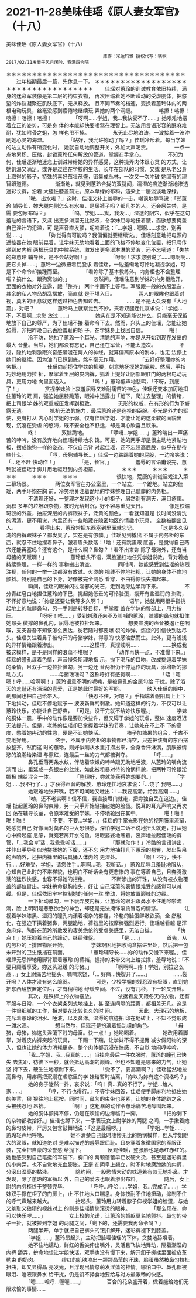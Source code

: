 # 2021-11-28美味佳瑶《原人妻女军官》（十八）



美味佳瑶《原人妻女军官》（十八）



                                         原作：米达玛雅 授权代写：晓秋 2017/02/11发表于风月闲吟、春满四合院
 ＊＊＊＊＊＊＊＊＊＊＊＊＊＊＊＊＊＊＊＊＊＊＊＊＊＊＊＊＊＊＊＊＊＊＊
 　　过年档期最后一篇，先休息一下。
 ＊＊＊＊＊＊＊＊＊＊＊＊＊＊＊＊＊＊＊＊＊＊＊＊＊＊＊＊＊＊＊＊＊＊＊
 　　佳瑶对蕙玲的训诫教育依旧持续，满身的迷彩军装像是第二层的拘束衣物， 再次压缩着她不断躁动的受虐胴体，把慾望的炸裂凝聚在肌肤底下，无从释放。 且不同节奏的档速，变换着蕙玲体内的两根电动玩具，丝毫没感到疲倦地继续玩 弄她的两个洞缝。 　　 　　喀擦！喀擦！喀擦！喀擦！喀擦！ 　　 　　「呀啊……学姐，我…我快受不了……」她艰难地摆着立正的姿势，可是身 体的本能却快要凌驾在理智上。无法用言语形容的酥麻难耐，犹如附骨之蛆，怎 样也甩不掉。 　　 　　永无止尽地浪涛，一波接着一波沖刷她心灵的海滩。 　　 　　「站好，我允许妳动了吗？」佳瑶冷斥着。每当学妹的站立动作有所变化时， 她就自动地调整开关，外加大声喝责。 　　 　　一点一点地累积、压缩，封锁蕙玲任何解放的管道，掌握在手掌心。 　　 　　不知为何，佳瑶逐渐地迷恋上训诫带给她的异样感受，这种操弄肉体跟心灵 的方式，让她饥渴又满足。或许是过往在学校的生活、长年在部队的习惯，又或 是从老公身上取得的影子，特殊的喜好茁壮茂盛，密集成丛林，一次又一次冲破 她固有的理智跟道德。 　　 　　渐渐地，就见到蕙玲合拢的双腿间，濡湿的痕迹渐渐地渗透迷彩长裤，沿着 大腿往膝盖前进。原本草绿的布料，渲染上一层淡淡地深绿。 　　  　　「呿，出水啦？」这时，佳瑶又补上羞辱的一击，嘲讽地辱骂说：「郑蕙玲 辅导长，妳大腿内侧怎么有水痕，是尿裤子吗？都几岁的人，还会尿失禁，是需 要包尿布吗？」 　　 　　「呜，学姐……我，我没…」湿透的阴穴，似乎在这句羞耻的言语下，又漾 出更多滑溜无比黏液，令学妹屈辱地扭着腰，亟欲想要掩盖自己淫汁的氾滥，可 是声音直发颤，呢喃着说：「…学姐…嗯啊……求您，别再说……」  　　 　　「妳觉得有可能吗？我偏偏就要继续说。」佳瑶刻意地把电源的遥控器在她 眼前晃着，让学妹无助地看着上面的飞梭不停地变化位置，把讯号传递到皮内裤 两根玩具的中控系统，激发出更多湿淋淋的爱液，还不忘吼道：「失禁的郑蕙玲 辅导长，是不会站好啊！」 　　 　　「呀啊！求求您别说了……嗯啊啊…把它关掉……」蕙玲一边微扭着屁股求 着佳瑶，一边羞惭地可怜地凝视学姐，可是下个命令却接踵而至。 　　 　　「看妳除了基本教练外，内务柜也不会整理啦？搞什么，跟狗窝似的。」 　　 　　忽然间，佳瑶注意到学妹的内务柜敞开，里面的衣物对外显露，跟「整齐」 两个字画不上等号。军服跟一般的衣服混杂，其余的私人物品胡乱摆放，简直就 是不堪入目。 　　 　　两人的眼眸也跟着对视，莫名的讯息就这样透过神色告知过去。 　　 　　……是不是太久没有「大地震」，对吧？ 　　 　　蕙玲马上就察觉到不妙，夹着双腿连忙哀求说：「学姐…不，不要啊…求您 放过……」 　　 　　她实在是不知道能说什么，只能毫无保留地放下自己的尊严，为了佳瑶不接 着命令下去。然而，兴头上的佳瑶，怎能让她如愿，非把昨晚自己丢脸羞耻的场 子，在学妹身上找回自信。 　　 　　啪！ 　　 　　冷不防，她抽了蕙玲一个耳光。清脆的声响，亦是从开始到现在发出的最大 音量。当然，她们都没有忘记，自己还在军营，不能太造次。 　　 　　不过，隐约地刺激跟兴奋感瀰漫在两人的神经，就算偏离原本的剧本，也无 法停止她们的继续。因为油门已踩到底，煞车毫无作用。 　　 　　「去好好整理妳的内务柜。」 　　 　　佳瑶向前揽住学妹的柳腰，刻意地抚摸她的屁股。然后，手指巧妙地用力拉 扯，摩挲着里层的皮内裤，抓着上提好让阴部跟肛门的两根电动玩具，更用力地 向里面迈入。  　　 　　「呜！」蕙玲低声地悲鸣，「不呀，到底了！」 　　 　　赏视学妹脸上哀羞屈辱又难耐痛苦的神色，佳瑶还变本加厉地扣住蕙玲的双 肩，强迫她屈膝跪落，眼神中透露出「跪下，爬过去整理」的情绪，把上司跟学 姊的双重威压发挥到极致。 　　 　　无形的权威，在有形的行为下崭露无遗。 　　 　　抵抗无法的施力，最后蕙玲还是选择的臣服。不光是外力的驱使，更有打从 内心对学姐的示弱。仅有佳瑶学姐，才能让她的这柔软的面貌出现，沉溺在受虐 的慾海，既不安全也不舒适，却是满心欣喜且欢乐。 　　 　　咚！ 　　 　　双膝跪地。 　　 　　「咿唔…学姐……」蕙玲喘出一声痛苦的呻吟，没有放弃地向佳瑶持续地求 饶。可是，她的两手却是很主动地紧贴地板，摆成像狗一样的姿态。不仅自己背 对起佳瑶，还不忘翘高屁股，似乎在期待些什么。 　　 　　「哼，母狗辅导长…」佳瑶一边踹踢着她的屁股，一边冷笑说：「…还不赶 快动作！」 　　 　　「是，长官。」 　　 　　羞辱的言语甫说完，蕙玲就被佳瑶手脚并用地驱赶到内务柜前。 　　 　　＊＊＊　　　＊＊＊　　　＊＊＊　　　＊＊＊　　　＊＊＊　　　 　　 　　很快地，荒唐的训诫淫戏进入第二幕场景。 　　 　　两位女军官在办公室里，一个站立，一个跪地。站立的佳瑶，两手环抱在胸 前，冷笑地关注着跪地的学妹整理自己骯髒的内务柜。 　　 　　不清理还好，一整理才发现这小小的柜子，居然别有洞天，满目疮痍。沉积 多年的垃圾跟杂物，被时光给封沉，好不容易重见天日。 　　 　　像是铁鏽斑驳的外盖，抽屉深层的内裤跟袜子，泛黄的颜色，一看就知道是 长时间没清洗的污渍。更不用说，内里还有一些暗藏在隐密地区的情趣小玩具， 全数被翻出见人。 　　 　　看得出来，蕙玲常把东西塞到里面就忘记。 　　 　　「这是多久没洗的内裤跟袜子？都发臭了，实在是有够髒。」佳瑶见到撬出 不属于内务柜的东西，就忍不住地捏着鼻子，皱着眉头数落：「啥！还有跳蛋跟 肛塞，是觉得自己两穴还能再塞吗？还有这个，是什么啊？鼻勾？！看不出来妳 除了母狗外，还有当母猪的天赋啊！」 　　 　　蕙玲低头不语，满脸通红地任凭学姐说教。背对着她持续整理，一样一样的 事物搬出清空。 　　 　　同时间，她能感受到佳瑶的热烈注视，任何的一举一动都没有放过。火烫的 视线不停地扫视，让她的身体不住地颤抖。特别是自己的下身，好像被完全洞悉 看穿，不由得惊慌失措起来。 　　 　　瞬间，佳瑶的眼神闪过淫邪的光芒，走到她旁边半蹲下来。 　　 　　不分青红皂白地捏住蕙玲的下巴，挑起她低垂的可怜脸蛋，拨开有些湿润的 浏海，不怀好意地说：「妳是还要让我等多久啊？」 　　 　　语毕，她就用两根手指挑起地上的骯髒鼻勾，另一手则是转移目标，手掌覆 盖在学妹的臀部上，用力按压。 　　 　　「呀呀！唔……」受到刺激还来不及叫喊的蕙玲，骯髒的鼻勾就扣住她昂头 微撑的鼻孔内，屈辱地被拉扯起来。 　　 　　想要宣洩的声音被遏止在咽喉，支支吾吾不知该怎么表达，彷若随时都要爆 裂的炸弹，燃烧的引信快到达尽头。佳瑶关注着鼻子被勾开的母猪学妹，得意的 快感油然而生。此外，更有浅浅的异样情绪跟着渗出。 　　 　　……这模样，真淫贱啊…… 　　 　　……换成我被这模样，是不是同样的浪蕩不堪呢？ 　　 　　「动作再快一点，不准慢下来。」佳瑶的瞳孔漾着色情，声音慢条斯理地指 示，抛下喝斥的口吻，改成挑逗着学妹的柔情，且双手一边拉扯鼻勾，另一边还 替两根仍不停运作的玩具，添增新的挪动方式。 　　 　　……母猪瑶瑶吗？这称呼好有感觉啊…… 　　 　　「唔！嗯嗯！呼……哈啊啊！」蕙玲语意不明的呢喃，是被鼻孔的金属勾给 干扰。除了滔天的羞耻还有深深的喜爱，正是她此时最好的写照。 　　 　　映入佳瑶的眼中，剎那间也把自己给带入。 　　 　　「快忍不住，对吧？」手指端着假阳具上上下下地抖动，佳瑶不停地赋予一 波波新鲜的刺激。她知道这样的行为，不仅可以让蕙玲快乐，亦能让自己舒爽， 「可是，没干完就不给妳快乐喔。」 　　 　　学妹的胴体一震，手中的动作像是要加快些许，但又碍于学姐的玩虐，整体 速度迟迟无法提升。但是，老练的佳瑶却已掌握着学妹的节奏，让她处在不上不 下的高度，憋着她冉动的性慾，硬是不让她快活。 　　 　　棒子加糖果的组合，千古不变地好用。 　　 　　终于，不属于内务柜的事物都已清空，只差把该有的东西摆放整齐。然而这 时的蕙玲，则好似刚从水里打捞出来，全身香汗淋漓，肌肤被情慾的浪潮给染湿 与熏红，连最后一丝的力气都被剥夺。 　　 　　「呼……」 　　 　　鼻孔垂落两条水纹，伴随着软嫩的呻吟跟无助地唾液，从蕙玲的嘴角流淌而 出，垂延成一条银白的丝线，如此被粗暴对待的怜悯样貌，把两种可怜跟淫媚极 端给混合一体。 　　 　　「整理好，妳就能获得妳想要的。」 　　 　　「学姐……我不行了…」才获得声音的解放，蕙玲连忙地哀求说：「…饶了 我吧……」 　　 　　她艰难地张开嘴，若不可闻地又吐出：「…我要高潮，给我高潮……」 　　 　　「呦，还不老实啊！信不信，我直接甩门就走，把妳独自丢在这边。」佳瑶 扯起蕙玲的鼻勾束带，另一只手开始轻抽起她的脸蛋。悦耳的耳光声响又再次回 荡在辅导长室，令原本难受的学妹，不停地轮回在其中。 　　 　　啪！啪！啪！啪！ 　　 　　「不要，不要…学姐…」佳瑶的手掌光影在她的视网膜里流窜，她感觉自己 好像面对莫名的巨大恐惧感，深怕学姐二话不说地扭头就走，打从她心中腾起窒 息感，就宛若离开水的鱼，泪眼婆娑地瞧着，哀声地拉起佳瑶的裤管，「…我会 听话…我乖乖听话……」  　　 　　「那就动作！」冷酷的言语讲出，并伸出手导引似地搓揉她的下腹，还不忘 用力地抽打几下蕙玲的翘臀，发出裂帛的声响外，还把内裤里的玩具捅入体内的 更深处。  　　 　　「啊！不行，快不行……好难受，学姐，请您住手…啊啊…我，我听话。」 蕙玲屈辱且羞耻地服从，心知自己此时的不堪样貌，也明白不听话会有更悲惨的 事在等着自己，且奔腾激荡的猛烈快感，也容不得她的拒绝。 　　 　　不断渗出的汗珠，从没有被衣物覆盖的部位冒出。学妹拚命挺胸抬头，好让 自己淫蕩的表情跟难受的感觉可以减缓。但是，佳瑶依旧牢牢控制她的任何一丝 举动，将她放置巅峰的边缘。 　　 　　一下扯动鼻勾，一下玩弄皮内裤，让蕙玲的眼泪跟鼻水不住地哗啦流淌，脸 上明明是悲慼欲绝的神色，却还是无法掩饰滚烫冒泡的情慾。 　　 　　注视着学妹漆黑、湿润的瞳孔内漾着複杂的雾霾，冷艳的脸蛋鲜嫩欲滴，全 然融化，在强迫下拱着猪鼻，两腿跪地，裤裆里的按摩棒强烈运行。佳瑶越看越 是浑身麻痒，陶醉在蕙玲所散发的凄美绝伦的受虐美感里，无法自拔。 　　 　　「快点！」她压抑着自己的躁动，继续催促。 　　 　　「是……」 　　 　　首先，从内务柜的上排置物层开始。 　　 　　学妹艰困地把收纳盒摆进里处，然后把一包未开封的卫生纸挡在前面。 　　 　　「蕙玲辅导长……妳的动作又慢下来喔。」佳瑶肆无忌惮地用脚背顶着蕙玲 的裤裆，握持的束带又向上给拉撑，羞辱地说：「不要只顾着享受，妳这头迟缓 的母猪。」 　　 　　「啊啊啊…疼！学姐，别拉这么高…」女上尉痛苦地摇头、喃喃求饶，「… 好痛…快裂开了……」 　　 　　……裂开吗？人体才没有这么脆弱。 　　 　　可是，少校学姐的残忍没有极限，直到她把东西给放置定位后，才有稍稍地 纾缓空间。不过，没有几秒，下一轮又开启。 　　 　　其次，是铁桿上的衣物摆放。 　　 　　依据着夏天跟冬天的衣物，还有军服与日常，一个个衣架条列式地挂上，甚 至连间隔的距离，都相差无几。这是一件很细腻的工作，相对要花比较长久的时 间。 　　 　　因此，大理石的地板，充斥着蕙玲的泪水、唾液，以及鼻涕。湿溽的痕迹拓 印在地砖上，不知不觉形成一滩水渍。 　　 　　想当然尔，佳瑶还是扮演着捣乱组的角色。 　　 　　「母猪，母猪，妳这头淫蕩下贱的母畜。快一点！」她哟喝着。 　　 　　她改用着脚掌，对着皮内裤突起的玩具，一下踢一下踹，让学妹不得不提臀 减少假阳物的深入，但也让她的体力消耗更多，整个肉体都沉浸在快感，不自觉 地闷哼呻吟。 　　 　　「我…学姐，我…我真的……」当挂完最后一件衣服时，蕙玲的瞳孔已快失 去焦距，彷彿下一秒，就会抵达高潮的巅峰。但也不知道是哪来的力气，让她坚 持下去，硬生生地忍耐下来。 　　 　　「受不了，要高潮啊？」佳瑶猛然地拉高鼻勾，用疼痛把沉溺在虐慾里的学 妹给暂时抽离，「妳以为妳有这个资格吗？」 　　 　　她的身子陡然一抖，哀求说：「呜！真…真的不行了，学姐…给人家……」 　　 　　「哼，不行也得行。」不等学妹回答，佳瑶便手脚麻利地抵住她的美背，狠 狠往地上猛按。同时间，鼻勾的束带也绷紧，让她的身体跪趴之余，头被残忍地 昂抬。 　　 　　「啊！」这粗暴的动作令蕙玲痛苦地嚎叫起来。 　　 　　她的胴体颤抖不停，仍是在欢愉的边缘临门一脚。 　　 　　「把妳剩下的杂物都收拾好。」佳瑶也蹲下来，一手亵玩女上尉学妹的两腿 之间，一手揪着她的鼻勾皮带，严厉又包含鼓舞地说：「这是最后啰。」 　　 　　「学姐…学姐……」蕙玲轻声地呼唤。 　　 　　她不清楚自己此时凄惨无比的怜悯模样，但从学姐瞪大的双眼，就知道绝对 是难以描述的羞辱跟屈耻。且身穿着象徵国家的军服正装，完全把自豪的荣誉感 给抛下。 　　 　　反观佳瑶，整张脸也是赤红赤红的。她也感受到自己笔挺的军装下，胸口的 两颗蓓蕾早已发硬火烫，甚至是迷彩裤里的小肉芽，也不自觉地充血膨胀，正挺 在阴阜上翘立，时不时地磨蹭她的内裤，分泌出湿亮的黏液。 　　 　　隐约间，一股慾情大动的味道若有似无地扑鼻。才发现，除了蕙玲的军裤以 外，自己的爱液也跟着渗出布料。 　　 　　随后，女上尉的内务柜终于整顿完毕。 　　 　　「呼呼…呼哈……学姐，我…完成了……」学妹双手撑在柜子的门扉上，止 不住地大口喘息。身体按耐不住地扭动，抑制不住的呼气声越来越大。 　　 　　抬起头，蕙玲用力转着脖子仰视学姐的脸蛋，与她又羞耻又狼狈的视线对上 的则是佳瑶情慾滚烫的眼神。 　　 　　「那么现在，妳可以快乐啰……」 　　 　　女上校的允诺，让蕙玲的娇躯莫名地颤抖。鼻勾的带子一扯，就被拉到学姐 的两腿之间，「剩下的，还需要我再命令吗？」 　　 　　两腿半开，单手就把自己裤头的钮扣解开，迷彩裤褪下到膝盖。  　　 　　「学姐……」蕙玲昂起头，主动把脸埋佳瑶的下体，贪婪地舔嗅着。 　　 　　她不住地蠕动，鲜红的舌尖伸出嘴外，灵活且飞快地舞动，隔着潮湿的内裤 舔弄，拚命地想让学姐快活。双手也没有慢下来，解开釦子搓揉里面被皮革勒束 的奶肉。 　　 　　绯红的肌肤渗出一颗颗晶莹的汗珠，脸蛋虽然被鼻勾拉扯扭曲，却又显得晶 亮发光，且浮现出情慾萌发淫蕩的神情。哪怕口中、鼻孔都被眼泪、唾液跟鼻水 给干扰，仍是饥不择食地要给与对方最激畅的快感。 　　 　　「嗯……哈呼…喔喔……」 　　 　　百合的花朵盛开着，做着能给她们无限欢愉的事情……
            

